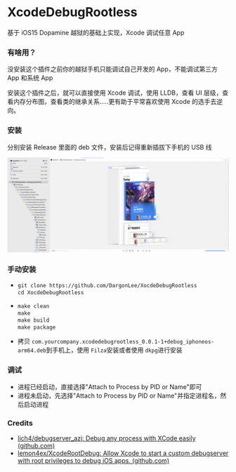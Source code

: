 # XcodeDebugRootless

基于 iOS15 Dopamine 越狱的基础上实现，Xcode 调试任意 App

### 有啥用？

没安装这个插件之前你的越狱手机只能调试自己开发的 App，不能调试第三方 App 和系统 App

安装这个插件之后，就可以直接使用 Xcode 调试，使用 LLDB，查看 UI 层级，查看内存分布图，查看类的继承关系.....更有助于平常喜欢使用 Xcode 的选手去逆向。

### 安装

分别安装 Release 里面的 deb 文件，安装后记得重新插拔下手机的 USB 线

![](screenshot.jpg)

### 手动安装

- ```shell
  git clone https://github.com/DargonLee/XocdeDebugRootless
  cd XocdeDebugRootless
  ```
- ```shell
  make clean
  make 
  make build
  make package
  ```
- 拷贝 `com.yourcompany.xcodedebugrootless_0.0.1-1+debug_iphoneos-arm64.deb`到手机上，使用 `Filza`安装或者使用 `dkpg`进行安装

### 调试

- 进程已经启动，直接选择"Attach to Process by PID or Name"即可
- 进程未启动，先选择"Attach to Process by PID or Name"并指定进程名，然后启动进程

### Credits

- [lich4/debugserver_azj: Debug any process with XCode easily (github.com)](https://github.com/lich4/debugserver_azj)
- [lemon4ex/XcodeRootDebug: Allow Xcode to start a custom debugserver with root privileges to debug iOS apps. (github.com)](https://github.com/lemon4ex/XcodeRootDebug)

